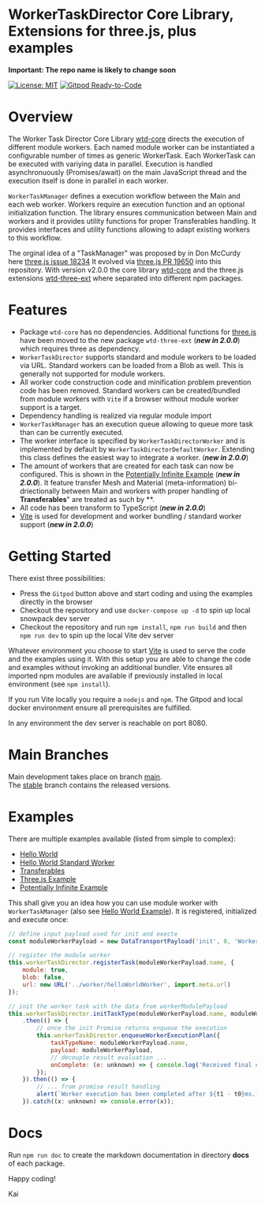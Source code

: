 # WorkerTaskDirector Core Library, Extensions for three.js, plus examples

**Important: The repo name is likely to change soon**

[![License: MIT](https://img.shields.io/badge/License-MIT-yellow.svg)](https://github.com/kaisalmen/three-wtm/blob/main/LICENSE)
[![Gitpod Ready-to-Code](https://img.shields.io/badge/Gitpod-ready--to--code-blue?logo=gitpod)](https://gitpod.io/#https://github.com/kaisalmen/three-wtm)

# Overview

The Worker Task Director Core Library [wtd-core](./packages/wtd-core) directs the execution of different module workers. Each named module worker can be instantiated a configurable number of times as generic WorkerTask. Each WorkerTask can be executed with variying data in parallel. Execution is handled asynchronuously (Promises/await) on the main JavaScript thread and the execution itself is done in parallel in each worker.

`WorkerTaskManager` defines a execution workflow between the Main and each web worker. Workers require an execution function and an optional initialization function. The library ensures communication between Main and workers and it provides utility functions for proper Transferables handling. It provides interfaces and utility functions allowing to adapt existing workers to this workflow.

The orginal idea of a "TaskManager" was proposed by in Don McCurdy here [three.js issue 18234](https://github.com/mrdoob/three.js/issues/18234) It evolved via [three.js PR 19650](https://github.com/mrdoob/three.js/pull/19650) into this repository.
With version v2.0.0 the core library [wtd-core](./packages/wtd-core) and the three.js extensions [wtd-three-ext](./packages/wtd-three-ext) where separated into different npm packages.

# Features

- Package `wtd-core` has no dependencies. Additional functions for [three.js](https://threejs.org/) have been moved to the new package `wtd-three-ext` (***new in 2.0.0***) which requires three as dependency.
- `WorkerTaskDirector` supports standard and module workers to be loaded via URL. Standard workers can be loaded from a Blob as well. This is generally not supported for module workers.
- All worker code construction code and minification problem prevention code has been removed. Standard workers can be created/bundled from module workers with `Vite` if a browser without module worker support is a target.
- Dependency handling is realized via regular module import
- `WorkerTaskManager` has an execution queue allowing to queue more task than can be currently executed.
- The worker interface is specified by `WorkerTaskDirectorWorker` and is implemented by default by `WorkerTaskDirectorDefaultWorker`. Extending this class defines the easiest way to integrate a worker. (***new in 2.0.0***)
- The amount of workers that are created for each task can now be configured. This is shown in the [Potentially Infinite Example](./packages/examples/potentially_infinite.html) (***new in 2.0.0***). It feature transfer Mesh and Material (meta-information) bi-driectionally between Main and workers with proper handling of **Transferables**" are treated as such by **.
- All code has been transform to TypeScript (***new in 2.0.0***)
- [Vite](https://vitejs.dev/) is used for development and worker bundling / standard worker support (***new in 2.0.0***)


# Getting Started

There exist three possibilities:
* Press the `Gitpod` button above and start coding and using the examples directly in the browser
* Checkout the repository and use `docker-compose up -d` to spin up local snowpack dev server
* Checkout the repository and run `npm install`, `npm run build` and then `npm run dev` to spin up the local Vite dev server

Whatever environment you choose to start [Vite](https://vitejs.dev/) is used to serve the code and the examples using it. With this setup you are able to change the code and examples without invoking an additional bundler. Vite ensures all imported npm modules are available if previously installed in local environment (see `npm install`).

If you run Vite locally you require a `nodejs` and `npm`. The Gitpod and local docker environment ensure all prerequisites are fulfilled.

In any environment the dev server is reachable on port 8080.

# Main Branches

Main development takes place on branch [main](https://github.com/kaisalmen/three-wtm/tree/main).
<br>
The [stable](https://github.com/kaisalmen/three-wtm/tree/stable) branch contains the released versions.

# Examples

There are multiple examples available (listed from simple to complex):
- [Hello World](./packages/examples/helloWorld.html)
- [Hello World Standard Worker](./packages/examples/helloWorldStandard.html)
- [Transferables](./packages/examples/transferables.html)
- [Three.js Example](./packages/examples/threejs.html)
- [Potentially Infinite Example](./packages/examples/potentially_infinite.html)

This shall give you an idea how you can use module worker with `WorkerTaskManager` (also see [Hello World Example](./packages/examples/helloworld.html)). It is registered, initialized and execute once:
```javascript
// define input payload used for init and execte
const moduleWorkerPayload = new DataTransportPayload('init', 0, 'WorkerModule');

// register the module worker
this.workerTaskDirector.registerTask(moduleWorkerPayload.name, {
    module: true,
    blob: false,
    url: new URL('../worker/helloWorldWorker', import.meta.url)
});

// init the worker task with the data from workerModulePayload
this.workerTaskDirector.initTaskType(moduleWorkerPayload.name, moduleWorkerPayload)
    .then(() => {
        // once the init Promise returns enqueue the execution
        this.workerTaskDirector.enqueueWorkerExecutionPlan({
            taskTypeName: moduleWorkerPayload.name,
            payload: moduleWorkerPayload,
            // decouple result evaluation ...
            onComplete: (e: unknown) => { console.log('Received final command: ' + (e as PayloadType).cmd); }
        });
    }).then(() => {
        // ... from promise result handling
        alert(`Worker execution has been completed after ${t1 - t0}ms.`);
    }).catch((x: unknown) => console.error(x));
```

# Docs
Run `npm run doc` to create the markdown documentation in directory **docs** of each package.

Happy coding!

Kai



